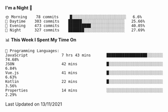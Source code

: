 <!--START_SECTION:waka-->
**I'm a Night 🦉** 

```text
🌞 Morning    78 commits     █░░░░░░░░░░░░░░░░░░░░░░░░   6.6% 
🌆 Daytime    303 commits    ██████░░░░░░░░░░░░░░░░░░░   25.66% 
🌃 Evening    473 commits    ██████████░░░░░░░░░░░░░░░   40.05% 
🌙 Night      327 commits    ███████░░░░░░░░░░░░░░░░░░   27.69%

```


📊 **This Week I Spent My Time On** 

```text
💬 Programming Languages: 
JavaScript               7 hrs 43 mins       ██████████████████░░░░░░░   74.68% 
JSON                     42 mins             █░░░░░░░░░░░░░░░░░░░░░░░░   6.84% 
Vue.js                   41 mins             █░░░░░░░░░░░░░░░░░░░░░░░░   6.63% 
Kotlin                   22 mins             █░░░░░░░░░░░░░░░░░░░░░░░░   3.56% 
Properties               14 mins             ░░░░░░░░░░░░░░░░░░░░░░░░░   2.29%

```


 Last Updated on 13/11/2021
<!--END_SECTION:waka-->
